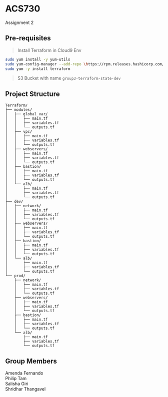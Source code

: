 # ACS730
Assignment 2

## Pre-requisites
> Install Terraform in Cloud9 Env

```bash
sudo yum install -y yum-utils
sudo yum-config-manager --add-repo \https://rpm.releases.hashicorp.com/AmazonLinux/hashicorp.repo
sudo yum -y install terraform
```

> S3 Bucket with name `group3-terraform-state-dev`


## Project Structure

```text
Terraform/
├── modules/
│   ├── global_var/
│   │   ├── main.tf
│   │   ├── variables.tf
│   │   └── outputs.tf
│   ├── vpc/
│   │   ├── main.tf
│   │   ├── variables.tf
│   │   └── outputs.tf
│   ├── webservers/
│   │   ├── main.tf
│   │   ├── variables.tf
│   │   └── outputs.tf
│   ├── bastion/
│   │   ├── main.tf
│   │   ├── variables.tf
│   │   └── outputs.tf
│   └── alb/
│       ├── main.tf
│       ├── variables.tf
│       └── outputs.tf
├── dev/
│   ├── network/
│   │   ├── main.tf
│   │   ├── variables.tf
│   │   └── outputs.tf
│   ├── webservers/
│   │   ├── main.tf
│   │   ├── variables.tf
│   │   └── outputs.tf
│   ├── bastion/
│   │   ├── main.tf
│   │   ├── variables.tf
│   │   └── outputs.tf
│   └── alb/
│       ├── main.tf
│       ├── variables.tf
│       └── outputs.tf
└── prod/
    ├── network/
    │   ├── main.tf
    │   ├── variables.tf
    │   └── outputs.tf
    ├── webservers/
    │   ├── main.tf
    │   ├── variables.tf
    │   └── outputs.tf
    ├── bastion/
    │   ├── main.tf
    │   ├── variables.tf
    │   └── outputs.tf
    └── alb/
        ├── main.tf
        ├── variables.tf
        └── outputs.tf

```


## Group Members
Amenda Fernando  
Philip Tam  
Salisha Giri  
Shridhar Thangavel
